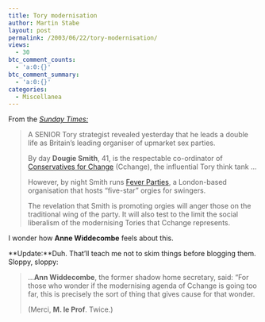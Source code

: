```yaml
---
title: Tory modernisation
author: Martin Stabe
layout: post
permalink: /2003/06/22/tory-modernisation/
views:
  - 30
btc_comment_counts:
  - 'a:0:{}'
btc_comment_summary:
  - 'a:0:{}'
categories:
  - Miscellanea
---
```

From the <a href="http://www.timesonline.co.uk/article/0,,2087-721430,00.html" target="_top"><i>Sunday Times:</i></a>  


> A SENIOR Tory strategist revealed yesterday that he leads a double life as Britain&#8217;s leading organiser of upmarket sex parties. 
> 
> By day **Dougie Smith**, 41, is the respectable co-ordinator of <a href="http://www.cchange.org.uk/" target="_top">Conservatives for Change</a> (Cchange), the influential Tory think tank &#8230; 
> 
> However, by night Smith runs <a href="http://feverparties.com/" target="_top">Fever Parties</a>, a London-based organisation that hosts &#8220;five-star&#8221; orgies for swingers. 
> 
> The revelation that Smith is promoting orgies will anger those on the traditional wing of the party. It will also test to the limit the social liberalism of the modernising Tories that Cchange represents.</blockquote> 
> 
> I wonder how **Anne Widdecombe** feels about this. 
> 
> **Update:**Duh. That&#8217;ll teach me not to skim things before blogging them. Sloppy, sloppy:  
> 
> 
> > &#8230;**Ann Widdecombe**, the former shadow home secretary, said: &#8220;For those who wonder if the modernising agenda of Cchange is going too far, this is precisely the sort of thing that gives cause for that wonder.</p>
> (Merci, **M. le Prof**. Twice.)